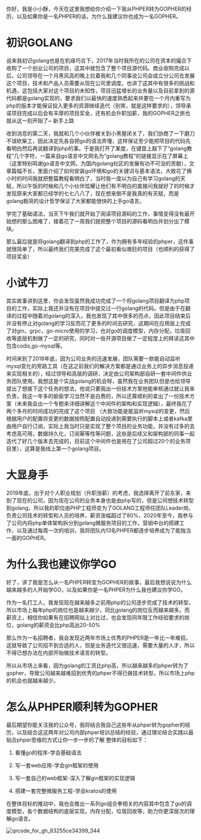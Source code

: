 
你好，我是小小酥，今天在这里我想给你介绍一下我从PHPER转为GOPHER的经历，以及如果你是一名PHPER的话，为什么我建议你也成为一名GOPHER。


# 初识GOLANG

说来我初识golang也是在机缘巧合下，2017年当时我所在的公司在资本的撮合下收购了一个创业公司的项目，这其中就包含了整个项目源代码。商业收购完成以后，公司领导在一个月黑风高的晚上拉着我和几个同事说公司会成立分公司去发展这个项目，技术和产品人员需要从现在公司里调度，也讲了这其中有很多的挑战和机遇，这包括大家对这个项目的未知性，项目迅猛增长的业务量以及目前拿到的源代码都是golang实现的，要求我们以最快的速度熟悉起来并要在一个月内重写为php的版本才能保证投入更多的资源继续迭代（别笑，就是这样要求的），领导承诺项目完成以后会有丰厚的项目奖金，还有机会升职加薪，我的GOPHER之旅也就从这一刻开始了~
新手上路

收到消息的第二天，我就和几个小伙伴被关到小黑屋闭关了，我们协商了一下磨刀不误砍柴工，因此决定先各自把go的语法弄懂，这样保证至少能把项目的代码先看明白然后再说翻译到php的事。于是我打开了某度，在键盘上敲下了“golang教程”几个字符，一篇来自go语言中文网名为“golang教程”的链接显示在了屏幕上（这里特别鸣谢go语言中文网，为国内golang社区的发展有功不可没的贡献），文章篇幅不长，里面介绍了如何安装go环境和go的关键词与基本语法，大致花了俩小时的时间我就把整篇教程看明白了，当时我一度以为自己有学习golang的天赋，所以午饭的时候和几个小伙伴炫耀让他们有不明白的直接问我就好了的时候才发现原来大家都已经学的七七八八了，现在想来倒不是我真的有天赋，而是golang极简的设计哲学保证了大家都能很快的上手go语言。


学完了基础语法，当天下午我们就开始了阅读项目源码的工作，事情变得没有最开始想的那么困难了，接着花了一周我们就把整个项目的源码看明白并划分出了模块。


那么最后就是将golang翻译到php的工作了，作为拥有多年经验的phper，这件事就很简单了，所以最终我们完美完成了这个最初看似艰巨的项目（也顺利的获得了项目奖金）



# 小试牛刀

其实故事讲到这里，你会发现虽然我成功完成了一个将golang项目翻译为php项目的工作，实际上我还并没有在项目中提交过一行golang的代码。但是由于在翻译的过程中随着对golang的深入，我也发现了其中很多的亮点，因此项目结束后并没有停止对golang的学习反而花了更多的时间去研究，这期间在应用层上完成了对gin，grpc，go-micro使用的学习，也对go的调度模型，内存分配，垃圾回收等底层机制做了一定的研究，同时对一些开源项目做了一定程度上的拜读这其中包含codis,go-mysql等。


时间来到了2018年底，因为公司业务的迅速发展，团队需要一款能自动监听mysql变化的旁路工具（在这之前我们的解决方案都是通过业务上的异步消息投递来实现相关的），经过领导和高层的调研，决定由公司架构部自研一套中间件供业务团队使用。我想这是个实战golang的机会呀，虽然我在业务团队但是也给领导提出了想接下这个任务的想法，他说只要我出一份技术方案他能审核通过就让我来负责，我这一年多的偷偷学习当然不是白费的，所以还算顺利的拿出了一份技术方案（未来我会出一个专题来详细讲解这个中间件的架构和实现逻辑），最终我花了两个多月的时间成功的完成了这个项目 （大致功能是能监听mysql的变更，然后根据用户的配置将变更的数据按照配置自动投递到需要执行的脚本上或者kafka里由用户自行订阅，实际上我当时只是实现了整个项目的业务功能，并没有过多的去考虑高可用，数据持久化，订阅幂等性等问题，这些是后续又和架构部的同事一起迭代了好几个版本去完成的，目前这个中间件也是用在了公司超过20个的业务项目里），这算是我线上第一个golang项目。



# 大显身手


2019年底，出于对个人职业规划（升职涨薪）的考虑，我选择离开了前东家，来到了现在的公司，因为现在公司的业务本身也是由php写的，但是公司想技术转型到golang，所以我的职位由PHP工程师变为了GOLANG工程师任团队Leader岗，负责公司技术的转型和人员的培养，薪资涨幅超过了80%，2020年至今，我参与了公司内将php单体架构拆分到golang微服务项目的工作，营销中台的搭建工作，以及通过每周一次的培训，我将团队内13名PHPER都逐步培养成为了能独当一面的GOPHER。



# 为什么我也建议你学GO

好了，讲了我是怎么从一名PHPER转变为GOPHER的故事，最后我想说说为什么越来越多的人开始学GO，以及如果你是一名PHPER为什么我也建议你学GO。

作为一名打工人，我发现现在越来越多之前用php的公司逐步完成了技术的转型，所以市场上每年php的岗位也是越来越少，同比golang的岗位反而越来越多。而薪资上，相信你如果有在招聘网站上对比过，也会发现同年限工作经验要求的岗位，golang的薪资会比php高出20-50%


那么作为一名招聘者，我会发现近两年市场上优秀的PHPER是一年比一年难招，这就导致了公司招不到合适的人，但是业务迭代又很迅速，需要大量的人才，所以不得已想办法在内部开始做技术语言的转型。

所以从市场上来看，因为golang的工资比php高，所以越来越多的phper转为了gopher，导致公司越来越难招到优秀的phper不得已做技术转型，所以市场上php的机会也就越来越少。



# 怎么从PHPER顺利转为GOPHER

最后期望你能关注我的公众号，我将结合我自己这些年从phper转为gopher的经历，以及结合这这两年对公司内部phper培训总结的经验，通过理论结合实践以最贴合phper思维的方式让你一步一步的了解
整体的目标如下：

1. 看懂go的程序-学会基础语法


2. 写一套web应用-学会gin框架的使用


3. 写一套自己的web框架-深入了解gin框架的实现逻辑


4. 搭建一套完整微服务工程-学会kratos的使用

在整体目标的推动中，我也会推出一系列go组合拳相关的内容其中包含了go的调度模型，各个数据结构的底层实现，内存分配，垃圾回收等，助力你更深层次的理解go语言。


![qrcode_for_gh_83255ce34399_344](https://user-images.githubusercontent.com/5572372/158062685-63b49e0b-92ed-477c-8de1-099fab8e50ab.jpg)


